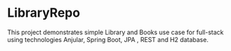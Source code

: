 # LibraryRepo

This project demonstrates simple Library and Books use case for full-stack using technologies Anjular, Spring Boot, JPA , REST and H2 database.

